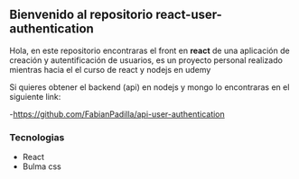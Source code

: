 ## Bienvenido al repositorio react-user-authentication

Hola, en este repositorio encontraras el front en **react** de una aplicación de creación y  autentificación de usuarios, es un proyecto personal realizado mientras hacia el el curso de react y nodejs en udemy

Si quieres obtener el backend (api) en nodejs y mongo lo encontraras en el siguiente link:

-https://github.com/FabianPadilla/api-user-authentication

### Tecnologias

- React
- Bulma css
